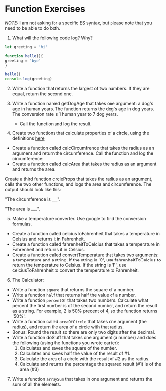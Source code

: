 # Function Exercises
_NOTE:_ I am not asking for a specific ES syntax, but please note that you need to be able to do both.

1. What will the following code log? Why?
  ```js
let greeting = 'hi'

function hello(){
  greeting = 'bye'
}

hello()
console.log(greeting)

  ```

 2. Write a function that returns the largest of two numbers. If they are equal, return the second one.

 3. Write a function named getDogAge that takes one argument: a dog's age in human years. The function returns the dog's age in dog years. The conversion rate is 1 human year to 7 dog years.

    * Call the function and log the result.

4. Create two functions that calculate properties of a circle, using the definitions [here](http://math2.org/math/geometry/circles.htm)

  * Create a function called calcCircumfrence that takes the radius as an argument and return the circumference. Call the function and log the circumference:
  * Create a function called calcArea that takes the radius as an argument and returns the area.

Create a third function circleProps that takes the radius as an argument, calls the two other functions, and logs the area and circumference. The output should look like this:

"The circumference is ___".

 "The area is ___".

5. Make a temperature converter. Use google to find the conversion formulas.

  * Create a function called celciusToFahrenheit that takes a temperature in Celsius and returns it in Fahrenheit.
  * Create a function called fahrenheitToCelcius that takes a temperature in Fahrenheit and returns it in Celsius.
  * Create a function called convertTemperature that takes two arguments: a temperature and a string. If the string is 'C', use fahrenheitToCelcius to return the temperature to Celsius. If the string is 'F', use celciusToFahrenheit to convert the temperature to Fahrenheit.

6. The Calculator:

  * Write a function `square` that returns the square of a number.
  * Write a function `half` that returns half the value of a number.
  * Write a function `percentOf` that takes two numbers. Calculate what percent the first number is of the second number, and return the result as a string. For example, 2 is 50% precent of 4, so the function returns '50%'.
  * Write a function called `areaOfCircle` that takes one argument (the radius), and return the area of a circle with that radius.
  * Bonus: Round the result so there are only two digits after the decimal.
  * Write a function doStuff that takes one argument (a number) and does the following (using the functions you wrote earlier):
      1. Calculates and saves the square of the number.
      2. Calculates and saves half the value of the result of #1.
      3. Calculate the area of a circle with the result of #2 as the radius.
      4. Calculate and returns the percentage the squared result (#1) is of the area (#3)

7. Write a function `arraySum` that takes in one argument and returns the sum of all the elements.
